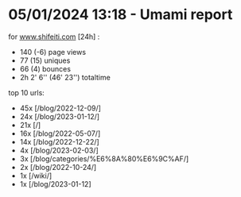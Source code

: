 # 05/01/2024 13:18 - Umami report
for www.shifeiti.com [24h] :

 - 140 (-6) page views
 - 77 (15) uniques
 - 66 (4) bounces
 - 2h 2' 6'' (46' 23'') totaltime


top 10 urls:
 - 45x [/blog/2022-12-09/]
 - 24x [/blog/2023-01-12/]
 - 21x [/]
 - 16x [/blog/2022-05-07/]
 - 14x [/blog/2022-12-22/]
 - 4x [/blog/2023-02-03/]
 - 3x [/blog/categories/%E6%8A%80%E6%9C%AF/]
 - 2x [/blog/2022-10-24/]
 - 1x [/wiki/]
 - 1x [/blog/2023-01-12]


